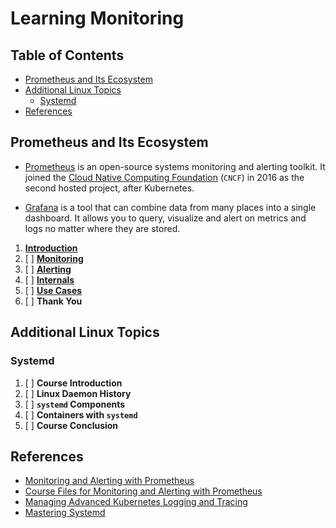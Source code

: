 # Learning Monitoring

## Table of Contents

<!-- START doctoc generated TOC please keep comment here to allow auto update -->
<!-- DON'T EDIT THIS SECTION, INSTEAD RE-RUN doctoc TO UPDATE -->

- [Prometheus and Its Ecosystem](#prometheus-and-its-ecosystem)
- [Additional Linux Topics](#additional-linux-topics)
  - [Systemd](#systemd)
- [References](#references)

<!-- END doctoc generated TOC please keep comment here to allow auto update -->

## Prometheus and Its Ecosystem

- [Prometheus](https://prometheus.io)
  is an open-source systems monitoring and alerting toolkit.
  It joined the [Cloud Native Computing Foundation](https://www.cncf.io/) (`CNCF`)
  in 2016 as the second hosted project, after Kubernetes.

- [Grafana](https://grafana.com)
  is a tool that can combine data from many places into a single dashboard.
  It allows you to query, visualize and alert on metrics and logs no matter where they are stored.

1. [**Introduction**](prometheus-introduction/README.md)
1. [ ] [**Monitoring**](prometheus-monitoring/README.md)
1. [ ] [**Alerting**](prometheus-alerting/README.md)
1. [ ] [**Internals**](prometheus-internals/README.md)
1. [ ] [**Use Cases**](prometheus-use-cases/README.md)
1. [ ] **Thank You**

## Additional Linux Topics

### Systemd

1. [ ] **Course Introduction**
1. [ ] **Linux Daemon History**
1. [ ] **`systemd` Components**
1. [ ] **Containers with `systemd`**
1. [ ] **Course Conclusion**

## References

- [Monitoring and Alerting with Prometheus](https://www.udemy.com/course/monitoring-and-alerting-with-prometheus)
- [Course Files for Monitoring and Alerting with Prometheus](https://github.com/in4it/prometheus-course)
- [Managing Advanced Kubernetes Logging and Tracing](https://app.pluralsight.com/library/courses/managing-advanced-kubernetes-logging-tracing/table-of-contents)
- [Mastering Systemd](https://linuxacademy.com/cp/modules/view/id/171)
